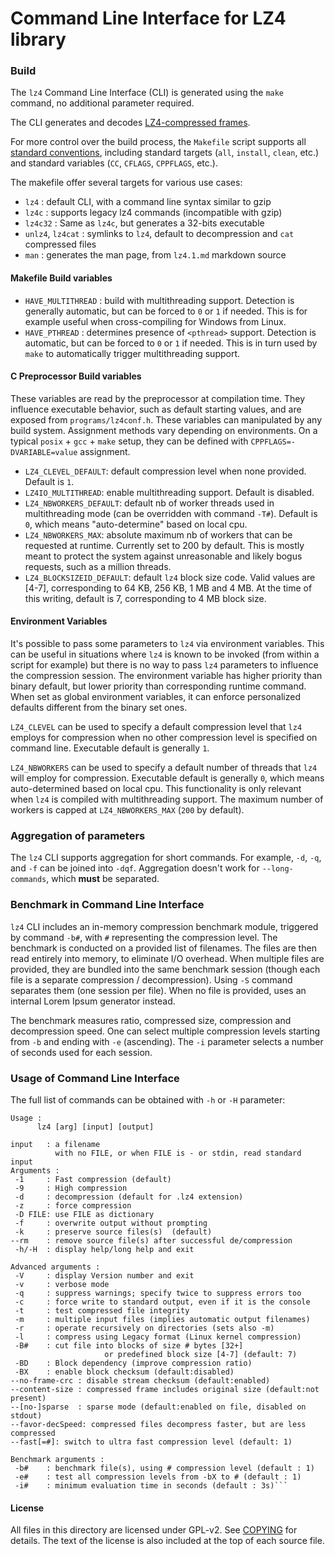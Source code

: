 Command Line Interface for LZ4 library
============================================

### Build
The `lz4` Command Line Interface (CLI) is generated
using the `make` command, no additional parameter required.

The CLI generates and decodes [LZ4-compressed frames](../doc/lz4_Frame_format.md).

For more control over the build process,
the `Makefile` script supports all [standard conventions](https://www.gnu.org/prep/standards/html_node/Makefile-Conventions.html),
including standard targets (`all`, `install`, `clean`, etc.)
and standard variables (`CC`, `CFLAGS`, `CPPFLAGS`, etc.).

The makefile offer several targets for various use cases:
- `lz4` : default CLI, with a command line syntax similar to gzip
- `lz4c` : supports legacy lz4 commands (incompatible with gzip)
- `lz4c32` : Same as `lz4c`, but generates a 32-bits executable
- `unlz4`, `lz4cat` : symlinks to `lz4`, default to decompression and `cat` compressed files
- `man` : generates the man page, from `lz4.1.md` markdown source

#### Makefile Build variables
- `HAVE_MULTITHREAD` : build with multithreading support. Detection is generally automatic, but can be forced to `0` or `1` if needed. This is for example useful when cross-compiling for Windows from Linux.
- `HAVE_PTHREAD` : determines presence of `<pthread>` support. Detection is automatic, but can be forced to `0` or `1` if needed. This is in turn used by `make` to automatically trigger multithreading support.

#### C Preprocessor Build variables
These variables are read by the preprocessor at compilation time. They influence executable behavior, such as default starting values, and are exposed from `programs/lz4conf.h`. These variables can manipulated by any build system.
Assignment methods vary depending on environments.
On a typical `posix` + `gcc` + `make` setup, they can be defined with `CPPFLAGS=-DVARIABLE=value` assignment.
- `LZ4_CLEVEL_DEFAULT`: default compression level when none provided. Default is `1`.
- `LZ4IO_MULTITHREAD`: enable multithreading support. Default is disabled.
- `LZ4_NBWORKERS_DEFAULT`: default nb of worker threads used in multithreading mode (can be overridden with command `-T#`).
   Default is `0`, which means "auto-determine" based on local cpu.
- `LZ4_NBWORKERS_MAX`: absolute maximum nb of workers that can be requested at runtime.
   Currently set to 200 by default.
   This is mostly meant to protect the system against unreasonable and likely bogus requests, such as a million threads.
- `LZ4_BLOCKSIZEID_DEFAULT`: default `lz4` block size code. Valid values are [4-7], corresponding to 64 KB, 256 KB, 1 MB and 4 MB. At the time of this writing, default is 7, corresponding to 4 MB block size.

#### Environment Variables
It's possible to pass some parameters to `lz4` via environment variables.
This can be useful in situations where `lz4` is known to be invoked (from within a script for example) but there is no way to pass `lz4` parameters to influence the compression session.
The environment variable has higher priority than binary default, but lower priority than corresponding runtime command.
When set as global environment variables, it can enforce personalized defaults different from the binary set ones.

`LZ4_CLEVEL` can be used to specify a default compression level that `lz4` employs for compression when no other compression level is specified on command line. Executable default is generally `1`.

`LZ4_NBWORKERS` can be used to specify a default number of threads that `lz4` will employ for compression. Executable default is generally `0`, which means auto-determined based on local cpu. This functionality is only relevant when `lz4` is compiled with multithreading support. The maximum number of workers is capped at `LZ4_NBWORKERS_MAX` (`200` by default).

### Aggregation of parameters
The `lz4` CLI supports aggregation for short commands. For example, `-d`, `-q`, and `-f` can be joined into `-dqf`.
Aggregation doesn't work for `--long-commands`, which **must** be separated.


### Benchmark in Command Line Interface
`lz4` CLI includes an in-memory compression benchmark module, triggered by command `-b#`, with `#` representing the compression level.
The benchmark is conducted on a provided list of filenames.
The files are then read entirely into memory, to eliminate I/O overhead.
When multiple files are provided, they are bundled into the same benchmark session (though each file is a separate compression / decompression). Using `-S` command separates them (one session per file).
When no file is provided, uses an internal Lorem Ipsum generator instead.

The benchmark measures ratio, compressed size, compression and decompression speed.
One can select multiple compression levels starting from `-b` and ending with `-e` (ascending).
The `-i` parameter selects a number of seconds used for each session.


### Usage of Command Line Interface
The full list of commands can be obtained with `-h` or `-H` parameter:
```
Usage :
      lz4 [arg] [input] [output]

input   : a filename
          with no FILE, or when FILE is - or stdin, read standard input
Arguments :
 -1     : Fast compression (default)
 -9     : High compression
 -d     : decompression (default for .lz4 extension)
 -z     : force compression
 -D FILE: use FILE as dictionary
 -f     : overwrite output without prompting
 -k     : preserve source files(s)  (default)
--rm    : remove source file(s) after successful de/compression
 -h/-H  : display help/long help and exit

Advanced arguments :
 -V     : display Version number and exit
 -v     : verbose mode
 -q     : suppress warnings; specify twice to suppress errors too
 -c     : force write to standard output, even if it is the console
 -t     : test compressed file integrity
 -m     : multiple input files (implies automatic output filenames)
 -r     : operate recursively on directories (sets also -m)
 -l     : compress using Legacy format (Linux kernel compression)
 -B#    : cut file into blocks of size # bytes [32+]
                     or predefined block size [4-7] (default: 7)
 -BD    : Block dependency (improve compression ratio)
 -BX    : enable block checksum (default:disabled)
--no-frame-crc : disable stream checksum (default:enabled)
--content-size : compressed frame includes original size (default:not present)
--[no-]sparse  : sparse mode (default:enabled on file, disabled on stdout)
--favor-decSpeed: compressed files decompress faster, but are less compressed
--fast[=#]: switch to ultra fast compression level (default: 1)

Benchmark arguments :
 -b#    : benchmark file(s), using # compression level (default : 1)
 -e#    : test all compression levels from -bX to # (default : 1)
 -i#    : minimum evaluation time in seconds (default : 3s)```
```

#### License

All files in this directory are licensed under GPL-v2.
See [COPYING](COPYING) for details.
The text of the license is also included at the top of each source file.
